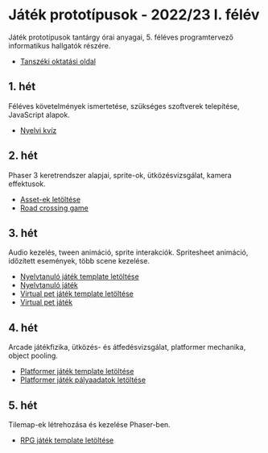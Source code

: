 # Játék prototípusok - 2022/23 I. félév
Játék prototípusok tantárgy órai anyagai, 5. féléves programtervező informatikus hallgatók részére. 

- [Tanszéki oktatási oldal](https://oktatas.iit.uni-miskolc.hu/doku.php?id=tanszek:oktatas:jatek_prototipusok:jatek_prototipusok)

## 1. hét
Féléves követelmények ismertetése, szükséges szoftverek telepítése, JavaScript alapok.

- [Nyelvi kvíz](https://github.com/aron123/jatek-prototipusok-2022/blob/master/01-language-quiz/)

## 2. hét
Phaser 3 keretrendszer alapjai, sprite-ok, ütközésvizsgálat, kamera effektusok.

- [Asset-ek letöltése](https://github.com/aron123/jatek-prototipusok-2022/raw/master/02-assets.zip)
- [Road crossing game](https://github.com/aron123/jatek-prototipusok-2022/tree/master/02-road-crossing-game)

## 3. hét
Audio kezelés, tween animáció, sprite interakciók. Spritesheet animáció, időzített események, több scene kezelése.

- [Nyelvtanuló játék template letöltése](https://github.com/aron123/jatek-prototipusok-2022/raw/master/03-spanish-learning-game-template.zip)
- [Nyelvtanuló játék](https://github.com/aron123/jatek-prototipusok-2022/tree/master/03-spanish-learning-game)
- [Virtual pet játék template letöltése](https://github.com/aron123/jatek-prototipusok-2022/raw/master/03-virtual-pet-game-template.zip)
- [Virtual pet játék](https://github.com/aron123/jatek-prototipusok-2022/tree/master/03-virtual-pet-game)

## 4. hét
Arcade játékfizika, ütközés- és átfedésvizsgálat, platformer mechanika, object pooling.

- [Platformer játék template letöltése](https://github.com/aron123/jatek-prototipusok-2022/raw/master/04-platformer-game-template.zip)
- [Platformer játék pályaadatok letöltése](https://github.com/aron123/jatek-prototipusok-2022/raw/master/04-level-data.json)

## 5. hét
Tilemap-ek létrehozása és kezelése Phaser-ben. 

- [RPG játék template letöltése](https://github.com/aron123/jatek-prototipusok-2022/raw/master/05-rpg-game-template.zip)
